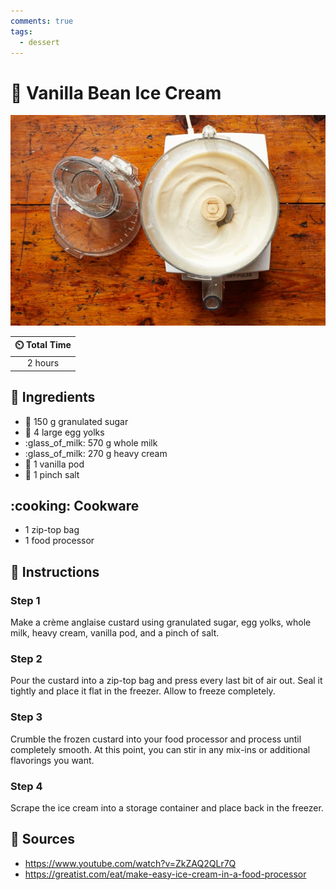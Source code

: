 ```yaml
---
comments: true
tags:
  - dessert
---
```

# :ice_cream: Vanilla Bean Ice Cream

![Vanilla Bean Ice Cream](../assets/images/vanilla-bean-ice-cream.jpg)

| :timer_clock: Total Time |
|:-----------------------: |
| 2 hours |

## :salt: Ingredients

- :candy: 150 g granulated sugar
- :egg: 4 large egg yolks
- :glass_of_milk: 570 g whole milk
- :glass_of_milk: 270 g heavy cream
- :icecream: 1 vanilla pod
- :salt: 1 pinch salt

## :cooking: Cookware

- 1 zip-top bag
- 1 food processor

## :pencil: Instructions

### Step 1

Make a crème anglaise custard using granulated sugar, egg yolks, whole milk, heavy cream, vanilla pod, and a pinch of
salt.

### Step 2

Pour the custard into a zip-top bag and press every last bit of air out. Seal it tightly and place it flat in the
freezer. Allow to freeze completely.

### Step 3

Crumble the frozen custard into your food processor and process until completely smooth. At this point, you can stir in
any mix-ins or additional flavorings you want.

### Step 4

Scrape the ice cream into a storage container and place back in the freezer.

## :link: Sources

- <https://www.youtube.com/watch?v=ZkZAQ2QLr7Q>
- <https://greatist.com/eat/make-easy-ice-cream-in-a-food-processor>
